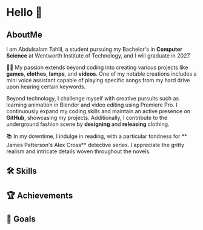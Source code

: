 # Hello :wave:

## AboutMe

I am Abdulsalam Tahlil, a student pursuing my Bachelor's in **Computer Science** at Wentworth Institute of Technology, and I will graduate in 2027.  

:technologist: My passion extends beyond coding into creating various projects like **games**, **clothes**, **lamps**, and **videos**. One of my notable creations includes a mini voice assistant capable of playing specific songs from my hard drive upon hearing certain keywords.

Beyond technology, I challenge myself with creative pursuits such as learning animation in Blender and video editing using Premiere Pro. I continuously expand my coding skills and maintain an active presence on **GitHub**, showcasing my projects. Additionally, I contribute to the underground fashion scene by **designing** and **releasing** clothing.

:books: In my downtime, I indulge in reading, with a particular fondness for ** James Patterson's Alex Cross** detective series. I appreciate the gritty realism and intricate details woven throughout the novels.



## :hammer_and_wrench: Skills




## :trophy: Achievements




## :goal_net: Goals
